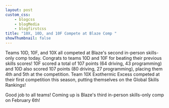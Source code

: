 ```yaml
--- 
layout: post
custom_css: 
    - blogcss
    - blogMedia
    - blogfirstcss
title: "10X, 10D, and 10F Compete at Blaze Comp " 
showThumbnail: false
---
```


Teams 10D, 10F, and 10X all competed at Blaze's second in-person skills-only comp today. Congrats to teams 10D and 10F for beating their previous skills scores! 10F scored a total of 107 points (64 driving, 43 programming) and 10D also scored 107 points (80 driving, 27 programming), placing them 4th and 5th at the competition. Team 10X Exothermic Excess competed at their first competition this season, putting themselves on the Global Skills Rankings!  

Good job to all teams! Coming up is Blaze's third in-person skills-only comp on February 6th! 